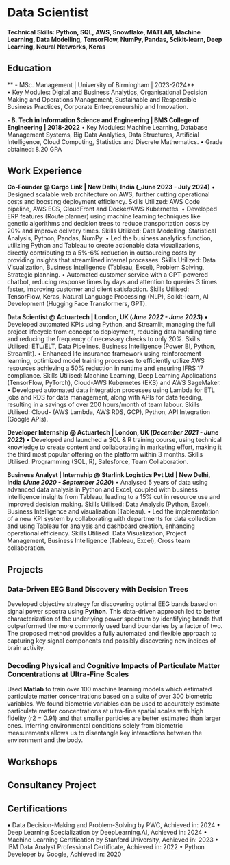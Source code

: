# Data Scientist

#### Technical Skills: Python, SQL, AWS, Snowflake, MATLAB, Machine Learning, Data Modelling, TensorFlow, NumPy, Pandas, Scikit-learn, Deep Learning, Neural Networks, Keras

## Education
** - MSc. Management | University of Birmingham | 2023-2024** 	 	 	 	 	 	                     
•	Key Modules: Digital and Business Analytics, Organisational Decision Making and Operations Management, Sustainable and Responsible Business Practices, Corporate Entrepreneurship and Innovation.

**- B. Tech in Information Science and Engineering | BMS College of Engineering | 2018-2022**
•	Key Modules: Machine Learning, Database Management Systems, Big Data Analytics, Data Structures, Artificial Intelligence, Cloud Computing, Statistics and Discrete Mathematics.
•	Grade obtained: 8.20 GPA

## Work Experience
**Co-Founder @ Cargo Link | New Delhi, India (_June 2023 - July 2024)**
•	Designed scalable web architecture on AWS, further cutting operational costs and boosting deployment efficiency. Skills Utilized: AWS Code pipeline, AWS ECS, CloudFront and Docker/AWS Kubernetes.
•	Developed ERP features (Route planner) using machine learning techniques like genetic algorithms and decision trees to reduce transportation costs by 20% and improve delivery times. Skills Utilized: Data Modelling, Statistical Analysis, Python, Pandas, NumPy.
•	Led the business analytics function, utilizing Python and Tableau to create actionable data visualizations, directly contributing to a 5%-6% reduction in outsourcing costs by providing insights that streamlined internal processes. Skills Utilized: Data Visualization, Business Intelligence (Tableau, Excel), Problem Solving, Strategic planning.
•	Automated customer service with a GPT-powered chatbot, reducing response times by days and attention to queries 3 times faster, improving customer and client satisfaction. Skills Utilised: TensorFlow, Keras, Natural Language Processing (NLP), Scikit-learn, AI Development (Hugging Face Transformers, GPT).

**Data Scientist @ Actuartech | London, UK (_June 2022 - June 2023_)**
•	Developed automated KPIs using Python, and Streamlit, managing the full project lifecycle from concept to deployment, reducing data handling time and reducing the frequency of necessary checks to only 20%. Skills Utilised: ETL/ELT, Data Pipelines, Business Intelligence (Power BI, Python, Streamlit).
•	Enhanced life insurance framework using reinforcement learning, optimized model training processes to efficiently utilize AWS resources achieving a 50% reduction in runtime and ensuring IFRS 17 compliance. Skills Utilised: Machine Learning, Deep Learning Applications (TensorFlow, PyTorch), Cloud-AWS Kubernetes (EKS) and AWS SageMaker.
•	Developed automated data integration processes using Lambda for ETL jobs and RDS for data management, along with APIs for data feeding, resulting in a savings of over 200 hours/month of team labour. Skills Utilised: Cloud- (AWS Lambda, AWS RDS, GCP), Python, API Integration (Google APIs).

**Developer Internship @ Actuartech | London, UK (_December 2021 - June 2022_)**
•	Developed and launched a SQL & R training course, using technical knowledge to create content and collaborating in marketing effort, making it the third most popular offering on the platform within 3 months. Skills Utilised: Programming (SQL, R), Salesforce, Team Collaboration.

**Business Analyst | Internship @ Starlink Logistics Pvt Ltd | New Delhi, India (_June 2020 - September 2020_)**
•	Analysed 5 years of data using advanced data analysis in Python and Excel, coupled with business intelligence insights from Tableau, leading to a 15% cut in resource use and improved decision making. Skills Utilised: Data Analysis (Python, Excel), Business Intelligence and visualisation (Tableau).
•	Led the implementation of a new KPI system by collaborating with departments for data collection and using Tableau for analysis and dashboard creation, enhancing operational efficiency. Skills Utilised: Data Visualization, Project Management, Business Intelligence (Tableau, Excel), Cross team collaboration.

## Projects
### Data-Driven EEG Band Discovery with Decision Trees

Developed objective strategy for discovering optimal EEG bands based on signal power spectra using **Python**. This data-driven approach led to better characterization of the underlying power spectrum by identifying bands that outperformed the more commonly used band boundaries by a factor of two. The proposed method provides a fully automated and flexible approach to capturing key signal components and possibly discovering new indices of brain activity.



### Decoding Physical and Cognitive Impacts of Particulate Matter Concentrations at Ultra-Fine Scales


Used **Matlab** to train over 100 machine learning models which estimated particulate matter concentrations based on a suite of over 300 biometric variables. We found biometric variables can be used to accurately estimate particulate matter concentrations at ultra-fine spatial scales with high fidelity (r2 = 0.91) and that smaller particles are better estimated than larger ones. Inferring environmental conditions solely from biometric measurements allows us to disentangle key interactions between the environment and the body.



## Workshops


## Consultancy Project


## Certifications

•	Data Decision-Making and Problem-Solving by PWC, Achieved in: 2024
•	Deep Learning Specialization by DeepLearning.AI, Achieved in: 2024
•	Machine Learning Certification by Stanford University, Achieved in: 2023
•	IBM Data Analyst Professional Certificate, Achieved in: 2022
•	Python Developer by Google, Achieved in: 2020

